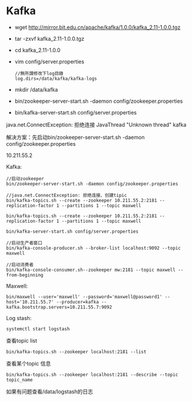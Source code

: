 # Kafka

* wget http://mirror.bit.edu.cn/apache/kafka/1.0.0/kafka_2.11-1.0.0.tgz

* tar -zxvf kafka_2.11-1.0.0.tgz

* cd kafka_2.11-1.0.0

* vim config/server.properties

  ````
  //無所謂修改下log目錄
  log.dirs=/data/kafka/kafka-logs
  ````

* mkdir /data/kafka

* bin/zookeeper-server-start.sh -daemon config/zookeeper.properties

* bin/kafka-server-start.sh config/server.properties

java.net.ConnectException: 拒绝连接 JavaThread "Unknown thread"  kafka 

解决方案：先启动bin/zookeeper-server-start.sh -daemon config/zookeeper.properties

10.211.55.2

Kafka:

````
//启动zookeeper
bin/zookeeper-server-start.sh -daemon config/zookeeper.properties
````

````
//java.net.ConnectException: 拒绝连接、创建tipic
bin/kafka-topics.sh --create --zookeeper 10.211.55.2:2181 --replication-factor 1 --partitions 1 --topic maxwell

bin/kafka-topics.sh --create --zookeeper 10.211.55.2:2181 --replication-factor 1 --partitions 1 --topic maxwell
````

````
bin/kafka-server-start.sh config/server.properties
````

````
//启动生产者窗口
bin/kafka-console-producer.sh --broker-list localhost:9092 --topic maxwell
````

````
//启动消费者
bin/kafka-console-consumer.sh--zookeeper mw:2181 --topic maxwell --from-beginning
````

Maxwell:

````
bin/maxwell --user='maxwell' --password='maxwell@password1' --host='10.211.55.7' --producer=kafka --kafka.bootstrap.servers=10.211.55.7:9092
````

Log stash:

````
systemctl start logstash
````

查看topic list

````
bin/kafka-topics.sh --zookeeper localhost:2181 --list
````

查看某个topic 信息

````
bin/kafka-topics.sh --zookeeper localhost:2181 --describe --topic topic_name
````

如果有问题查看/data/logstash的日志
